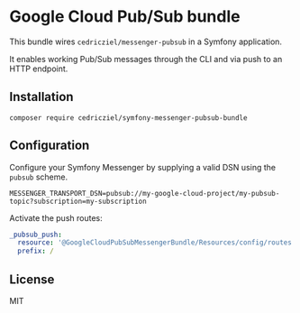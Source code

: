 # Google Cloud Pub/Sub bundle

This bundle wires `cedricziel/messenger-pubsub` in a Symfony application.

It enables working Pub/Sub messages through the CLI and via push to an HTTP endpoint.

## Installation

```shell
composer require cedricziel/symfony-messenger-pubsub-bundle
```

## Configuration

Configure your Symfony Messenger by supplying a valid DSN using the `pubsub` scheme.

```
MESSENGER_TRANSPORT_DSN=pubsub://my-google-cloud-project/my-pubsub-topic?subscription=my-subscription
```

Activate the push routes:

```yaml
_pubsub_push:
  resource: '@GoogleCloudPubSubMessengerBundle/Resources/config/routes.xml'
  prefix: /
```

## License

MIT
